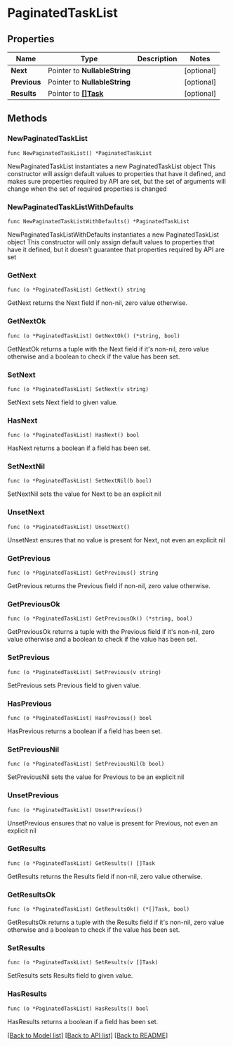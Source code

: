 # PaginatedTaskList

## Properties

Name | Type | Description | Notes
------------ | ------------- | ------------- | -------------
**Next** | Pointer to **NullableString** |  | [optional] 
**Previous** | Pointer to **NullableString** |  | [optional] 
**Results** | Pointer to [**[]Task**](Task.md) |  | [optional] 

## Methods

### NewPaginatedTaskList

`func NewPaginatedTaskList() *PaginatedTaskList`

NewPaginatedTaskList instantiates a new PaginatedTaskList object
This constructor will assign default values to properties that have it defined,
and makes sure properties required by API are set, but the set of arguments
will change when the set of required properties is changed

### NewPaginatedTaskListWithDefaults

`func NewPaginatedTaskListWithDefaults() *PaginatedTaskList`

NewPaginatedTaskListWithDefaults instantiates a new PaginatedTaskList object
This constructor will only assign default values to properties that have it defined,
but it doesn't guarantee that properties required by API are set

### GetNext

`func (o *PaginatedTaskList) GetNext() string`

GetNext returns the Next field if non-nil, zero value otherwise.

### GetNextOk

`func (o *PaginatedTaskList) GetNextOk() (*string, bool)`

GetNextOk returns a tuple with the Next field if it's non-nil, zero value otherwise
and a boolean to check if the value has been set.

### SetNext

`func (o *PaginatedTaskList) SetNext(v string)`

SetNext sets Next field to given value.

### HasNext

`func (o *PaginatedTaskList) HasNext() bool`

HasNext returns a boolean if a field has been set.

### SetNextNil

`func (o *PaginatedTaskList) SetNextNil(b bool)`

 SetNextNil sets the value for Next to be an explicit nil

### UnsetNext
`func (o *PaginatedTaskList) UnsetNext()`

UnsetNext ensures that no value is present for Next, not even an explicit nil
### GetPrevious

`func (o *PaginatedTaskList) GetPrevious() string`

GetPrevious returns the Previous field if non-nil, zero value otherwise.

### GetPreviousOk

`func (o *PaginatedTaskList) GetPreviousOk() (*string, bool)`

GetPreviousOk returns a tuple with the Previous field if it's non-nil, zero value otherwise
and a boolean to check if the value has been set.

### SetPrevious

`func (o *PaginatedTaskList) SetPrevious(v string)`

SetPrevious sets Previous field to given value.

### HasPrevious

`func (o *PaginatedTaskList) HasPrevious() bool`

HasPrevious returns a boolean if a field has been set.

### SetPreviousNil

`func (o *PaginatedTaskList) SetPreviousNil(b bool)`

 SetPreviousNil sets the value for Previous to be an explicit nil

### UnsetPrevious
`func (o *PaginatedTaskList) UnsetPrevious()`

UnsetPrevious ensures that no value is present for Previous, not even an explicit nil
### GetResults

`func (o *PaginatedTaskList) GetResults() []Task`

GetResults returns the Results field if non-nil, zero value otherwise.

### GetResultsOk

`func (o *PaginatedTaskList) GetResultsOk() (*[]Task, bool)`

GetResultsOk returns a tuple with the Results field if it's non-nil, zero value otherwise
and a boolean to check if the value has been set.

### SetResults

`func (o *PaginatedTaskList) SetResults(v []Task)`

SetResults sets Results field to given value.

### HasResults

`func (o *PaginatedTaskList) HasResults() bool`

HasResults returns a boolean if a field has been set.


[[Back to Model list]](../README.md#documentation-for-models) [[Back to API list]](../README.md#documentation-for-api-endpoints) [[Back to README]](../README.md)


